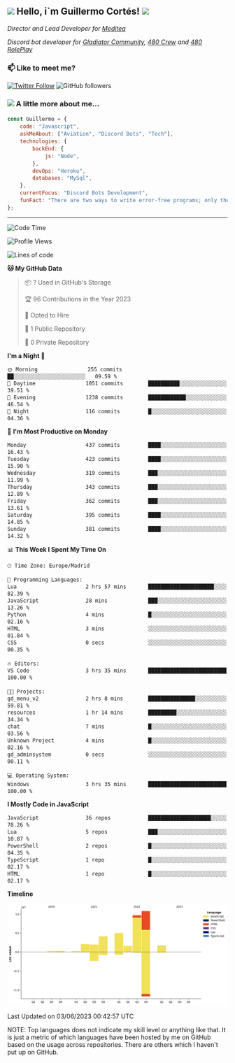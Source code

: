 <h2><img src="https://emojis.slackmojis.com/emojis/images/1531849430/4246/blob-sunglasses.gif?1531849430" width="30"/> Hello, i`m Guillermo Cortés! <img src="https://media.giphy.com/media/PiuVH04cd9JcmqqWKK/giphy.gif" width="50"></h2>
<p><em>Director and Lead Developer for <a href="https://mediteavirtual.es/">Meditea</a>
</em></p>
<p><em>Discord bot developer for <a href="https://discord.comunidadgladiator.com">Gladiator Community</a>, <a href="https://discord.gg/UpvpkUbGdA">480 Crew</a> and <a href="https://discord.gg/dmMRQgH3tu">480 RolePlay</a>
</em></p>

### 📫 Like to meet me?

[![Twitter Follow](https://img.shields.io/twitter/follow/concara3443?label=Follow)](https://twitter.com/intent/follow?screen_name=concara3443)
![GitHub followers](https://img.shields.io/github/followers/concara3443?label=Follow&style=social)

### <img src="https://media.giphy.com/media/WFZvB7VIXBgiz3oDXE/giphy.gif" width="50"> A little more about me...  

```javascript
const Guillermo = {
    code: "Javascript",
    askMeAbout: ["Aviation", "Discord Bots", "Tech"],
    technologies: {
        backEnd: {
            js: "Node",
        },
        devOps: "Heroku",
        databases: "MySql",
    },
    currentFocus: "Discord Bots Development",
    funFact: "There are two ways to write error-free programs; only the third one works"
};
```

---

<!--START_SECTION:waka-->
![Code Time](http://img.shields.io/badge/Code%20Time-280%20hrs%2015%20mins-blue)

![Profile Views](http://img.shields.io/badge/Profile%20Views-1-blue)

![Lines of code](https://img.shields.io/badge/From%20Hello%20World%20I%27ve%20Written-37.5%20million%20lines%20of%20code-blue)

**🐱 My GitHub Data** 

> 📦 ? Used in GitHub's Storage 
 > 
> 🏆 96 Contributions in the Year 2023
 > 
> 💼 Opted to Hire
 > 
> 📜 1 Public Repository 
 > 
> 🔑 0 Private Repository 
 > 
**I'm a Night 🦉** 

```text
🌞 Morning                255 commits         ██░░░░░░░░░░░░░░░░░░░░░░░   09.59 % 
🌆 Daytime                1051 commits        ██████████░░░░░░░░░░░░░░░   39.51 % 
🌃 Evening                1238 commits        ████████████░░░░░░░░░░░░░   46.54 % 
🌙 Night                  116 commits         █░░░░░░░░░░░░░░░░░░░░░░░░   04.36 % 
```
📅 **I'm Most Productive on Monday** 

```text
Monday                   437 commits         ████░░░░░░░░░░░░░░░░░░░░░   16.43 % 
Tuesday                  423 commits         ████░░░░░░░░░░░░░░░░░░░░░   15.90 % 
Wednesday                319 commits         ███░░░░░░░░░░░░░░░░░░░░░░   11.99 % 
Thursday                 343 commits         ███░░░░░░░░░░░░░░░░░░░░░░   12.89 % 
Friday                   362 commits         ███░░░░░░░░░░░░░░░░░░░░░░   13.61 % 
Saturday                 395 commits         ████░░░░░░░░░░░░░░░░░░░░░   14.85 % 
Sunday                   381 commits         ████░░░░░░░░░░░░░░░░░░░░░   14.32 % 
```


📊 **This Week I Spent My Time On** 

```text
🕑︎ Time Zone: Europe/Madrid

💬 Programming Languages: 
Lua                      2 hrs 57 mins       █████████████████████░░░░   82.39 % 
JavaScript               28 mins             ███░░░░░░░░░░░░░░░░░░░░░░   13.26 % 
Python                   4 mins              █░░░░░░░░░░░░░░░░░░░░░░░░   02.16 % 
HTML                     3 mins              ░░░░░░░░░░░░░░░░░░░░░░░░░   01.84 % 
CSS                      0 secs              ░░░░░░░░░░░░░░░░░░░░░░░░░   00.35 % 

🔥 Editors: 
VS Code                  3 hrs 35 mins       █████████████████████████   100.00 % 

🐱‍💻 Projects: 
gd_menu_v2               2 hrs 8 mins        ███████████████░░░░░░░░░░   59.81 % 
resources                1 hr 14 mins        █████████░░░░░░░░░░░░░░░░   34.34 % 
chat                     7 mins              █░░░░░░░░░░░░░░░░░░░░░░░░   03.56 % 
Unknown Project          4 mins              █░░░░░░░░░░░░░░░░░░░░░░░░   02.16 % 
gd_adminsystem           0 secs              ░░░░░░░░░░░░░░░░░░░░░░░░░   00.11 % 

💻 Operating System: 
Windows                  3 hrs 35 mins       █████████████████████████   100.00 % 
```

**I Mostly Code in JavaScript** 

```text
JavaScript               36 repos            ████████████████████░░░░░   78.26 % 
Lua                      5 repos             ███░░░░░░░░░░░░░░░░░░░░░░   10.87 % 
PowerShell               2 repos             █░░░░░░░░░░░░░░░░░░░░░░░░   04.35 % 
TypeScript               1 repo              █░░░░░░░░░░░░░░░░░░░░░░░░   02.17 % 
HTML                     1 repo              █░░░░░░░░░░░░░░░░░░░░░░░░   02.17 % 
```



**Timeline**

![Lines of Code chart](https://raw.githubusercontent.com/Concara3443/Concara3443/main/assets/bar_graph.png)


 Last Updated on 03/06/2023 00:42:57 UTC
<!--END_SECTION:waka-->

NOTE: Top languages does not indicate my skill level or anything like that. It is just a metric of which languages have been hosted by me on GitHub based on the usage across repositories. There are others which I haven't put up on GitHub.
